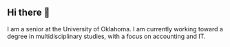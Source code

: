## Hi there 👋

I am a senior at the University of Oklahoma. I am currently working toward a degree in multidisciplinary studies, with a focus on accounting and IT. 
